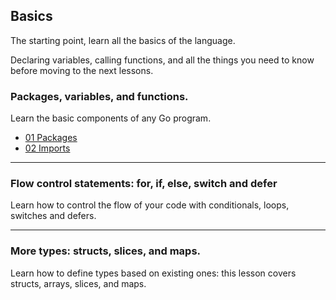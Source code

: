 ## Basics

The starting point, learn all the basics of the language.

Declaring variables, calling functions, and all the things you need to know before moving to the next lessons.

### Packages, variables, and functions.
Learn the basic components of any Go program.

- [01 Packages](https://github.com/Ryuchen/A-tour-of-Go/tree/main/01%20Basics/01%20Packages)
- [02 Imports](https://github.com/Ryuchen/A-tour-of-Go/tree/main/01%20Basics/02%20Imports)

---

### Flow control statements: for, if, else, switch and defer
Learn how to control the flow of your code with conditionals, loops, switches and defers.

---

### More types: structs, slices, and maps.
Learn how to define types based on existing ones: this lesson covers structs, arrays, slices, and maps.


[package]:https://github.com/Ryuchen/A-tour-of-Go/tree/main/01%20Basics/01%20Packages